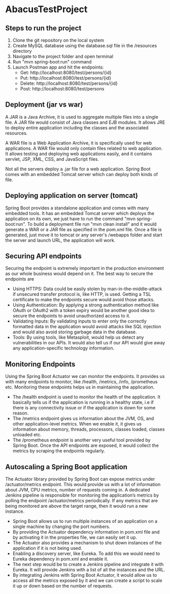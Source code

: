 # AbacusTestProject

## Steps to run the project
1. Clone the git repository on the local system
2. Create MySQL database using the database.sql file in the /resources directory
3. Navigate to the project folder and open terminal
4. Run "mvn spring-boot:run" command
5. Launch Postman app and hit the endpoints: 
    * Get: http://localhost:8080/test/persons/{id}
    * Put: http://localhost:8080/test/persons/{id}
    * Delete: http://localhost:8080/test/persons/{id}
    * Post: http://localhost:8080/test/persons

## Deployment (jar vs war)
A JAR is a Java Archive, it is used to aggregate multiple files into a single file. A JAR file would consist of Java classes and EJB modules. It allows JRE to deploy entire application including the classes and the associated resources.

A WAR file is a Web Application Archive, it is specifically used for web applications. A WAR file would only contain files related to web application. It allows testing and deploying web applications easily, and it contains servlet, JSP, XML, CSS, and JavaScript files.

Not all the servers deploy a .jar file for a web application. Spring Boot comes with an embedded Tomcat server which can deploy both kinds of file. 

## Deploying application on server (tomcat)
Spring Boot provides a standalone application and comes with many embedded tools. It has an embedded Tomcat server which deploys the application on its own, we just have to run the command "mvn spring-boot:run". To build a deployment file run "mvn clean install" and it would generate a WAR or a JAR file as specified in the pom.xml file. Once a file is generated, just move it to tomcat or any server's /webapps folder and start the server and launch URL, the application will work.  

## Securing API endpoints
Securing the endpoint is extremely important in the production environment as our whole business would depend on it. The best way to secure the endpoints are
* Using HTTPS: Data could be easily stolen by man-in-the-middle-attack if unsecured transfer protocol is, like HTTP, is used. Getting a TSL certificate to make the endpoints secure would avoid those attacks.
* Using Authentication: By applying a strong authentication method like OAuth or OAuth2 with a token expiry would be another good idea to secure the endpoints to avoid unauthorized access to it.
* Validating Inputs: By validating inputs to enter only the correctly formatted data in the application would avoid attacks like SQL injection and would also avoid storing garbage data in the database.
* Tools: By using tools, like Metasploit, would help us detect any vulnerabilities in our APIs. It would also tell us if our API would give away any application-specific technology information.

## Monitoring Endpoints
Using the Spring Boot Actuator we can monitor the endpoints. It provides us with many endpoints to monitor, like /health, /metrics, /info, /prometheus etc. Monitoring these endpoints helps us in maintaining the application.
* The /health endpoint is used to monitor the health of the application. It basically tells us if the application is running in a healthy state, i.e if there is any connectivity issue or if the application is down for some reason.
* The /metrics endpoint gives us information about the JVM, OS, and other application-level metrics. When we enable it, it gives us information about memory, threads, processors, classes loaded, classes unloaded etc.
* The /prometheus endpoint is another very useful tool provided by Spring Boot. Once the API endpoints are exposed, it would collect the metrics by scraping the endpoints regularly.

## Autoscaling a Spring Boot application
The Actuator library provided by Spring Boot can expose metrics under /actuator/metrics endpoint. This would provide us with a lot of information about JVM, CPU metrics, number of requests coming in. A dedicated Jenkins pipeline is responsible for monitoring the application’s metrics by polling the endpoint /actuator/metrics periodically. If any metrics that are being monitored are above the target range, then it would run a new instance.
* Spring Boot allows us to run multiple instances of an application on a single machine by changing the port numbers.
* By providing the Actuator dependency information in pom.xml file and by activating it in the properties file, we can easily set it up.
* The Actuator also provides a mechanism to shut down instances of the application if it is not being used.
* Enabling a discovery server, like Eureka. To add this we would need to Eureka dependency in pom.xml and enable it.
* The next step would be to create a Jenkins pipeline and integrate it with Eureka. It will provide Jenkins with a list of all the instances and the URL.
* By integrating Jenkins with Spring Boot Actuator, it would allow us to access all the metrics exposed by it and we can create a script to scale it up or down based on the number of requests.
